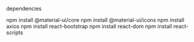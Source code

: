 dependencies

  npm install @material-ui/core
  npm install @material-ui/icons
  npm install axios
  npm install react-bootstrap
  npm install react-dom
  npm install react-scripts